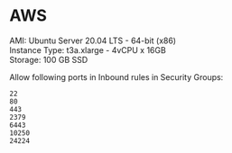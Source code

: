 # AWS

AMI: Ubuntu Server 20.04 LTS - 64-bit (x86) \
Instance Type: t3a.xlarge - 4vCPU x 16GB \
Storage: 100 GB SSD

Allow following ports in Inbound rules in Security Groups:
```
22
80
443
2379
6443
10250
24224
```
